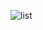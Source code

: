 ![list](https://user-images.githubusercontent.com/70897695/159885462-43aafe48-9626-4e33-8dc8-e129e0caeb96.png)
